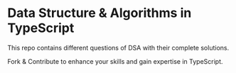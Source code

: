 # Data Structure & Algorithms in TypeScript

This repo contains different questions of DSA with their complete solutions.

Fork & Contribute to enhance your skills and gain expertise in TypeScript.